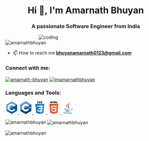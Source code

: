<h1 align="center">Hi 👋, I'm Amarnath Bhuyan</h1>
<h3 align="center">A passionate Software Engineer from India</h3>
<img align="right" alt="coding" width="400" src="https://media4.giphy.com/media/v1.Y2lkPTc5MGI3NjExeWQxNjhrNWRzbnFzbXI1ZHE2MXJ2YmR2MXp0dTkwNXBwcmNxeDZ6ZCZlcD12MV9naWZzX3NlYXJjaCZjdD1n/qgQUggAC3Pfv687qPC/giphy.gif">

<p align="left"> <img src="https://komarev.com/ghpvc/?username=amarnathbhuyan&label=Profile%20views&color=0e75b6&style=flat" alt="amarnathbhuyan" /> </p>

- 📫 How to reach me **bhuyanamarnath0123@gmail.com**

<h3 align="left">Connect with me:</h3>
<p align="left">
<a href="https://linkedin.com/in/amarnath-bhuyan" target="blank"><img align="center" src="https://raw.githubusercontent.com/rahuldkjain/github-profile-readme-generator/master/src/images/icons/Social/linked-in-alt.svg" alt="amarnath-bhuyan" height="30" width="40" /></a>
<a href="https://instagram.com/imamarnathbhuyan" target="blank"><img align="center" src="https://raw.githubusercontent.com/rahuldkjain/github-profile-readme-generator/master/src/images/icons/Social/instagram.svg" alt="imamarnathbhuyan" height="30" width="40" /></a>
</p>

<h3 align="left">Languages and Tools:</h3>
<p align="left"> <a href="https://www.cprogramming.com/" target="_blank" rel="noreferrer"> <img src="https://raw.githubusercontent.com/devicons/devicon/master/icons/c/c-original.svg" alt="c" width="40" height="40"/> </a> <a href="https://www.w3schools.com/cpp/" target="_blank" rel="noreferrer"> <img src="https://raw.githubusercontent.com/devicons/devicon/master/icons/cplusplus/cplusplus-original.svg" alt="cplusplus" width="40" height="40"/> </a> <a href="https://www.w3schools.com/css/" target="_blank" rel="noreferrer"> <img src="https://raw.githubusercontent.com/devicons/devicon/master/icons/css3/css3-original-wordmark.svg" alt="css3" width="40" height="40"/> </a> <a href="https://www.w3.org/html/" target="_blank" rel="noreferrer"> <img src="https://raw.githubusercontent.com/devicons/devicon/master/icons/html5/html5-original-wordmark.svg" alt="html5" width="40" height="40"/> </a> <a href="https://www.java.com" target="_blank" rel="noreferrer"> <img src="https://raw.githubusercontent.com/devicons/devicon/master/icons/java/java-original.svg" alt="java" width="40" height="40"/> </a> </p>

<p><img align="left" src="https://github-readme-stats.vercel.app/api/top-langs?username=amarnathbhuyan&show_icons=true&locale=en&layout=compact" alt="amarnathbhuyan" /></p>

<p>&nbsp;<img align="center" src="https://github-readme-stats.vercel.app/api?username=amarnathbhuyan&show_icons=true&locale=en" alt="amarnathbhuyan" /></p>

<p><img align="center" src="https://github-readme-streak-stats.herokuapp.com/?user=amarnathbhuyan&" alt="amarnathbhuyan" /></p>

